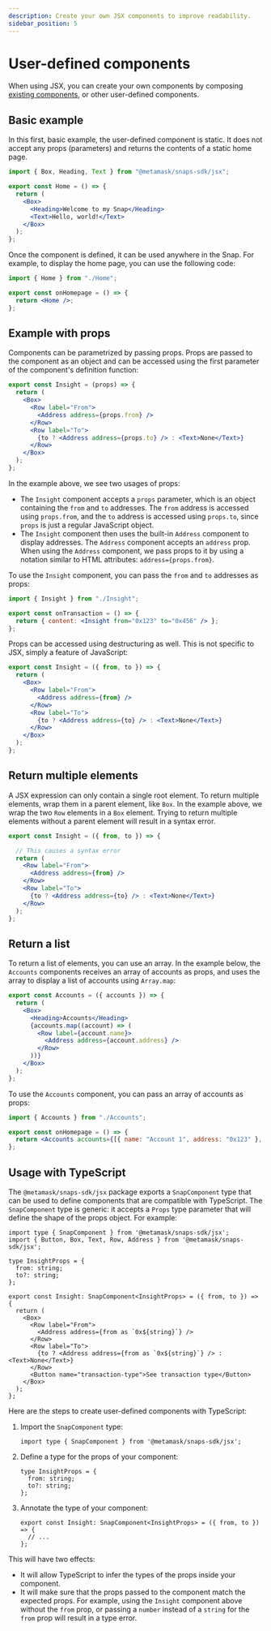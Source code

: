 ```yaml
---
description: Create your own JSX components to improve readability.
sidebar_position: 5
---
```


# User-defined components

When using JSX, you can create your own components by composing [existing components](with-jsx.md), or
other user-defined components.

## Basic example

In this first, basic example, the user-defined component is static. It does not accept any props (parameters) and returns the contents of a static home page.

```jsx title="Home.jsx"
import { Box, Heading, Text } from "@metamask/snaps-sdk/jsx";

export const Home = () => {
  return (
    <Box>
      <Heading>Welcome to my Snap</Heading>
      <Text>Hello, world!</Text>
    </Box>
  );
};
```

Once the component is defined, it can be used anywhere in the Snap. For example, to display the home page, you can use the following code:

```jsx title="index.jsx"
import { Home } from "./Home";

export const onHomepage = () => {
  return <Home />;
};
```

## Example with props

Components can be parametrized by passing props. Props are passed to the component as an object and can be accessed using the first parameter of the component's definition function:

```jsx title="Insight.jsx"
export const Insight = (props) => {
  return (
    <Box>
      <Row label="From">
        <Address address={props.from} />
      </Row>
      <Row label="To">
        {to ? <Address address={props.to} /> : <Text>None</Text>}
      </Row>
    </Box>
  );
};
```

In the example above, we see two usages of props:

- The `Insight` component accepts a `props` parameter, which is an object containing the `from` and `to` addresses. The `from` address is accessed using `props.from`, and the `to` address is accessed using `props.to`, since `props` is just a regular JavaScript object.
- The `Insight` component then uses the built-in `Address` component to display addresses. The `Address` component accepts an `address` prop. When using the `Address` component, we pass props to it by using a notation similar to HTML attributes: `address={props.from}`.

To use the `Insight` component, you can pass the `from` and `to` addresses as props:

```jsx title="index.jsx"
import { Insight } from "./Insight";

export const onTransaction = () => {
  return { content: <Insight from="0x123" to="0x456" /> };
};
```

Props can be accessed using destructuring as well. This is not specific to JSX, simply a feature of JavaScript:

```jsx title="Insight.jsx"
export const Insight = ({ from, to }) => {
  return (
    <Box>
      <Row label="From">
        <Address address={from} />
      </Row>
      <Row label="To">
        {to ? <Address address={to} /> : <Text>None</Text>}
      </Row>
    </Box>
  );
};
```

## Return multiple elements

A JSX expression can only contain a single root element. To return multiple elements, wrap them in a parent element,
like `Box`. In the example above, we wrap the two `Row` elements in a `Box` element. Trying to return multiple elements
without a parent element will result in a syntax error.

```jsx title="WRONG-Insight.jsx"
export const Insight = ({ from, to }) => {

  // This causes a syntax error
  return (
    <Row label="From">
      <Address address={from} />
    </Row>
    <Row label="To">
      {to ? <Address address={to} /> : <Text>None</Text>}
    </Row>
  );
};
```

## Return a list

To return a list of elements, you can use an array. In the example below, the `Accounts` components receives an
array of accounts as props, and uses the array to display a list of accounts using `Array.map`:

```jsx title="Accounts.jsx"
export const Accounts = ({ accounts }) => {
  return (
    <Box>
      <Heading>Accounts</Heading>
      {accounts.map((account) => (
        <Row label={account.name}>
          <Address address={account.address} />
        </Row>
      ))}
    </Box>
  );
};
```

To use the `Accounts` component, you can pass an array of accounts as props:

```jsx title="index.jsx"
import { Accounts } from "./Accounts";

export const onHomepage = () => {
  return <Accounts accounts={[{ name: "Account 1", address: "0x123" }, { name: "Account 2", address: "0x456" }]} />;
};
```

## Usage with TypeScript

The `@metamask/snaps-sdk/jsx` package exports a `SnapComponent` type that can be used to define components that are compatible with TypeScript. The `SnapComponent` type is generic: it accepts a `Props` type parameter that will define the shape of the props object. For example:

```tsx title="Insight.tsx"
import type { SnapComponent } from '@metamask/snaps-sdk/jsx';
import { Button, Box, Text, Row, Address } from '@metamask/snaps-sdk/jsx';

type InsightProps = {
  from: string;
  to?: string;
};

export const Insight: SnapComponent<InsightProps> = ({ from, to }) => {
  return (
    <Box>
      <Row label="From">
        <Address address={from as `0x${string}`} />
      </Row>
      <Row label="To">
        {to ? <Address address={from as `0x${string}`} /> : <Text>None</Text>}
      </Row>
      <Button name="transaction-type">See transaction type</Button>
    </Box>
  );
};
```

Here are the steps to create user-defined components with TypeScript:

1. Import the `SnapComponent` type:
   ```tsx
   import type { SnapComponent } from '@metamask/snaps-sdk/jsx';
   ```
2. Define a type for the props of your component:
   ```tsx
   type InsightProps = {
     from: string;
     to?: string;
   };
   ```
3. Annotate the type of your component:
   ```tsx
   export const Insight: SnapComponent<InsightProps> = ({ from, to }) => {
     // ...
   };
   ```

This will have two effects:

- It will allow TypeScript to infer the types of the props inside your component.
- It will make sure that the props passed to the component match the expected props. For example,
using the `Insight` component above without the `from` prop, or passing a `number` instead of a
`string` for the `from` prop will result in a type error.
